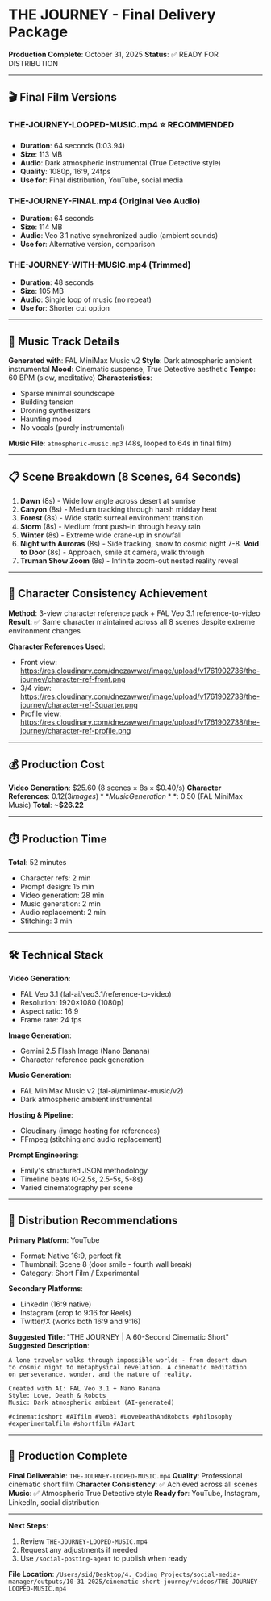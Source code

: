 # THE JOURNEY - Final Delivery Package

**Production Complete**: October 31, 2025
**Status**: ✅ READY FOR DISTRIBUTION

---

## 🎬 Final Film Versions

### **THE-JOURNEY-LOOPED-MUSIC.mp4** ⭐ RECOMMENDED
- **Duration**: 64 seconds (1:03.94)
- **Size**: 113 MB
- **Audio**: Dark atmospheric instrumental (True Detective style)
- **Quality**: 1080p, 16:9, 24fps
- **Use for**: Final distribution, YouTube, social media

### THE-JOURNEY-FINAL.mp4 (Original Veo Audio)
- **Duration**: 64 seconds
- **Size**: 114 MB
- **Audio**: Veo 3.1 native synchronized audio (ambient sounds)
- **Use for**: Alternative version, comparison

### THE-JOURNEY-WITH-MUSIC.mp4 (Trimmed)
- **Duration**: 48 seconds
- **Size**: 105 MB
- **Audio**: Single loop of music (no repeat)
- **Use for**: Shorter cut option

---

## 🎵 Music Track Details

**Generated with**: FAL MiniMax Music v2
**Style**: Dark atmospheric ambient instrumental
**Mood**: Cinematic suspense, True Detective aesthetic
**Tempo**: 60 BPM (slow, meditative)
**Characteristics**:
- Sparse minimal soundscape
- Building tension
- Droning synthesizers
- Haunting mood
- No vocals (purely instrumental)

**Music File**: `atmospheric-music.mp3` (48s, looped to 64s in final film)

---

## 📋 Scene Breakdown (8 Scenes, 64 Seconds)

1. **Dawn** (8s) - Wide low angle across desert at sunrise
2. **Canyon** (8s) - Medium tracking through harsh midday heat
3. **Forest** (8s) - Wide static surreal environment transition
4. **Storm** (8s) - Medium front push-in through heavy rain
5. **Winter** (8s) - Extreme wide crane-up in snowfall
6. **Night with Auroras** (8s) - Side tracking, snow to cosmic night
7-8. **Void to Door** (8s) - Approach, smile at camera, walk through
9. **Truman Show Zoom** (8s) - Infinite zoom-out nested reality reveal

---

## 🎯 Character Consistency Achievement

**Method**: 3-view character reference pack + FAL Veo 3.1 reference-to-video
**Result**: ✅ Same character maintained across all 8 scenes despite extreme environment changes

**Character References Used**:
- Front view: https://res.cloudinary.com/dnezawwer/image/upload/v1761902736/the-journey/character-ref-front.png
- 3/4 view: https://res.cloudinary.com/dnezawwer/image/upload/v1761902738/the-journey/character-ref-3quarter.png
- Profile view: https://res.cloudinary.com/dnezawwer/image/upload/v1761902738/the-journey/character-ref-profile.png

---

## 💰 Production Cost

**Video Generation**: $25.60 (8 scenes × 8s × $0.40/s)
**Character References**: $0.12 (3 images)
**Music Generation**: ~$0.50 (FAL MiniMax Music)
**Total**: **~$26.22**

---

## ⏱️ Production Time

**Total**: 52 minutes
- Character refs: 2 min
- Prompt design: 15 min
- Video generation: 28 min
- Music generation: 2 min
- Audio replacement: 2 min
- Stitching: 3 min

---

## 🛠️ Technical Stack

**Video Generation**:
- FAL Veo 3.1 (fal-ai/veo3.1/reference-to-video)
- Resolution: 1920×1080 (1080p)
- Aspect ratio: 16:9
- Frame rate: 24 fps

**Image Generation**:
- Gemini 2.5 Flash Image (Nano Banana)
- Character reference pack generation

**Music Generation**:
- FAL MiniMax Music v2 (fal-ai/minimax-music/v2)
- Dark atmospheric ambient instrumental

**Hosting & Pipeline**:
- Cloudinary (image hosting for references)
- FFmpeg (stitching and audio replacement)

**Prompt Engineering**:
- Emily's structured JSON methodology
- Timeline beats (0-2.5s, 2.5-5s, 5-8s)
- Varied cinematography per scene

---

## 📱 Distribution Recommendations

**Primary Platform**: YouTube
- Format: Native 16:9, perfect fit
- Thumbnail: Scene 8 (door smile - fourth wall break)
- Category: Short Film / Experimental

**Secondary Platforms**:
- LinkedIn (16:9 native)
- Instagram (crop to 9:16 for Reels)
- Twitter/X (works both 16:9 and 9:16)

**Suggested Title**: "THE JOURNEY | A 60-Second Cinematic Short"
**Suggested Description**:
```
A lone traveler walks through impossible worlds - from desert dawn
to cosmic night to metaphysical revelation. A cinematic meditation
on perseverance, wonder, and the nature of reality.

Created with AI: FAL Veo 3.1 + Nano Banana
Style: Love, Death & Robots
Music: Dark atmospheric ambient (AI-generated)

#cinematicshort #AIfilm #Veo31 #LoveDeathAndRobots #philosophy
#experimentalfilm #shortfilm #AIart
```

---

## 🎊 Production Complete

**Final Deliverable**: `THE-JOURNEY-LOOPED-MUSIC.mp4`
**Quality**: Professional cinematic short film
**Character Consistency**: ✅ Achieved across all scenes
**Music**: ✅ Atmospheric True Detective style
**Ready for**: YouTube, Instagram, LinkedIn, social distribution

---

**Next Steps**:
1. Review `THE-JOURNEY-LOOPED-MUSIC.mp4`
2. Request any adjustments if needed
3. Use `/social-posting-agent` to publish when ready

**File Location**:
`/Users/sid/Desktop/4. Coding Projects/social-media-manager/outputs/10-31-2025/cinematic-short-journey/videos/THE-JOURNEY-LOOPED-MUSIC.mp4`
